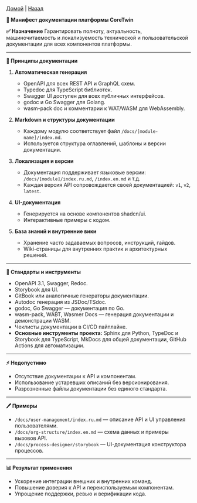 [Домой](../README.md) | [Назад](../content/Description_for_agents.md)

**📀 Манифест документации платформы CoreTwin**

**✅ Назначение**
Гарантировать полноту, актуальность, машиночитаемость и локализуемость технической и пользовательской документации для всех компонентов платформы.

---

**🔗 Принципы документации**

1. **Автоматическая генерация**
   - OpenAPI для всех REST API и GraphQL схем.
   - Typedoc для TypeScript библиотек.
   - Swagger UI доступен для всех публичных интерфейсов.
   - godoc и Go Swagger для Golang.
   - wasm-pack doc и комментарии к WAT/WASM для WebAssembly.

2. **Markdown и структуры документации**
   - Каждому модулю соответствует файл `/docs/[module-name]/index.md`.
   - Используется структура оглавлений, шаблоны и версии документации.

3. **Локализация и версии**
   - Документация поддерживает языковые версии: `/docs/[module]/index.ru.md`, `/index.en.md` и т.д.
   - Каждая версия API сопровождается своей документацией: `v1`, `v2`, `latest`.

4. **UI-документация**
   - Генерируется на основе компонентов shadcn/ui.
   - Интерактивные примеры с кодом.

5. **База знаний и внутренние вики**
   - Хранение часто задаваемых вопросов, инструкций, гайдов.
   - Wiki-страницы для внутренних практик и архитектурных решений.

---

**🔧 Стандарты и инструменты**
- OpenAPI 3.1, Swagger, Redoc.
- Storybook для UI.
- GitBook или аналогичные генераторы документации.
- Autodoc генерация из JSDoc/TSdoc.
- godoc, Go Swagger — документация по Go.
- wasm-pack, WABT, Wasmer Docs — генерация документации и демонстрации WASM.
- Чеклисты документации в CI/CD пайплайне.
- **Основные инструменты проекта:** Sphinx для Python, TypeDoc и Storybook для TypeScript, MkDocs для общей документации, GitHub Actions для автоматизации.

---

**⚡️ Недопустимо**
- Отсутствие документации к API и компонентам.
- Использование устаревших описаний без версионирования.
- Разрозненные файлы документации без единого стандарта.

---

**🖊️ Примеры**
- `/docs/user-management/index.ru.md` — описание API и UI управления пользователями.
- `/docs/org-structure/index.en.md` — схема данных и примеры вызовов API.
- `/docs/process-designer/storybook` — UI-документация конструктора процессов.

---

**📊 Результат применения**
- Ускорение интеграции внешних и внутренних команд.
- Повышение доверия к API и переиспользуемым компонентам.
- Упрощение поддержки, ревью и верификации кода.

